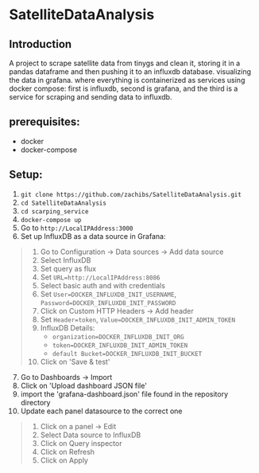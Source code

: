 # SatelliteDataAnalysis


## Introduction
A project to scrape satellite data from tinygs and clean it, storing it in a pandas dataframe and then pushing it to an influxdb database. visualizing the data in grafana.
where everything is containerized as services using docker compose: first is influxdb, second is grafana, and the third is a service for scraping and sending data to influxdb.

## prerequisites:

* docker
* docker-compose

## Setup:

1. `git clone https://github.com/zachibs/SatelliteDataAnalysis.git`
2. `cd SatelliteDataAnalysis`
3. `cd scarping_service`
4. `docker-compose up`
5. Go to `http://LocalIPAddress:3000`
6. Set up InfluxDB as a data source in Grafana:
>  1. Go to Configuration -> Data sources -> Add data source
>  2. Select InfluxDB
>  3. Set query as flux
>  4. Set `URL=http://LocalIPAddress:8086`
>  5. Select basic auth and with credentials
>  6. Set `User=DOCKER_INFLUXDB_INIT_USERNAME`, `Password=DOCKER_INFLUXDB_INIT_PASSWORD`
>  7. Click on Custom HTTP Headers -> Add header
>  8. Set `Header=token`, `Value=DOCKER_INFLUXDB_INIT_ADMIN_TOKEN`
>  9. InfluxDB Details:
>     - `organization=DOCKER_INFLUXDB_INIT_ORG`
>     - `token=DOCKER_INFLUXDB_INIT_ADMIN_TOKEN`
>     - `default Bucket=DOCKER_INFLUXDB_INIT_BUCKET`
>  10. Click on 'Save & test'

7. Go to Dashboards -> Import
8. Click on 'Upload dashboard JSON file'
9. import the 'grafana-dashboard.json' file found in the repository directory
10. Update each panel datasource to the correct one
> 1. Click on a panel -> Edit
> 2. Select Data source to InfluxDB
> 3. Click on Query inspector
> 4. Click on Refresh
> 5. Click on Apply
